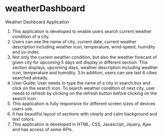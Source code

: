 # weatherDashboard
Weather Dashboard Application
1. This application is developed to enable users search current weather condition of a city. 
2. Users can see the name of city, current date, current weather description including weather icon, temperature, wind-speed, humidity and uv-index. 
3. Not only the current weather condition, but also the weather forecast of given city for upcoming 5 days will display in different section. This section displays, upcoming days, weather description including weather icon, temperature and humidity. 
3.In addition, users can see last 6 cities searched already. 
4. User Guide: User needs to type the name of a city in search box and click on the search icon. To search weather condition of next city, user needs to refresh by clicking on the refresh button before clicking on the search icon. 
5. This application is fully responsive for different screen sizes of devices users use. 
6. It has beautiful layout of sections with clearly and calm background and text colors. 
7. This application is developed in HTML, CSS, Javascript, Jquery, Ajax and has access of some APIs. 
